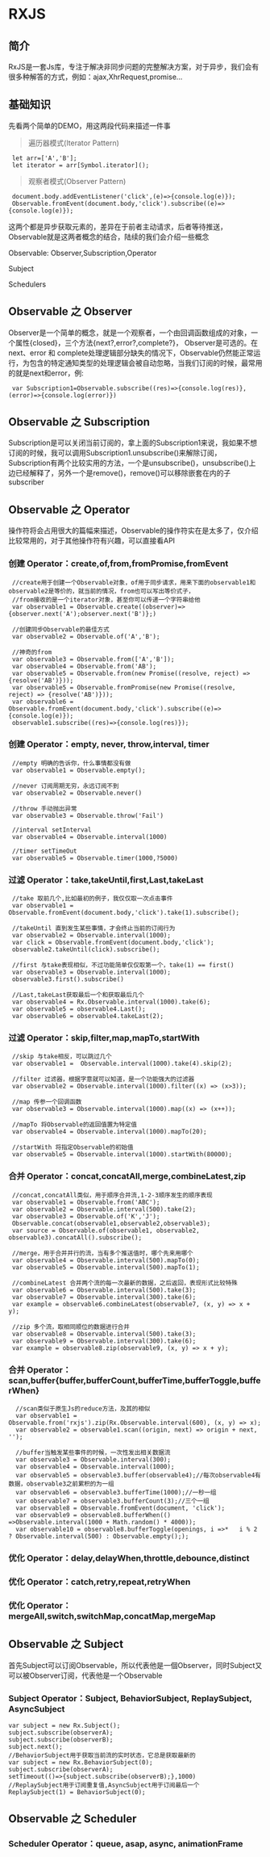 # RXJS

## 简介
RxJS是一套Js库，专注于解决非同步问题的完整解决方案，对于异步，我们会有很多种解答的方式，例如：ajax,XhrRequest,promise...

## 基础知识

先看两个简单的DEMO，用这两段代码来描述一件事

> 遍历器模式(Iterator Pattern)

     let arr=['A','B'];
     let iterator = arr[Symbol.iterator]();

> 观察者模式(Observer Pattern)

     document.body.addEventListener('click',(e)=>{console.log(e)});
     Observable.fromEvent(document.body,'click').subscribe((e)=>{console.log(e)});

这两个都是异步获取元素的，差异在于前者主动请求，后者等待推送，Observable就是这两者概念的结合，陆续的我们会介绍一些概念

Observable: Observer,Subscription,Operator

Subject

Schedulers


## Observable 之 Observer

Observer是一个简单的概念，就是一个观察者，一个由回调函数组成的对象，一个属性{closed}，三个方法{next?,error?,complete?}，
Observer是可选的。在next、error 和 complete处理逻辑部分缺失的情况下，Observable仍然能正常运行，为包含的特定通知类型的处理逻辑会被自动忽略，当我们订阅的时候，最常用的就是next和error，例:

     var Subscription1=Observable.subscribe((res)=>{console.log(res)},(error)=>{console.log(error)})

## Observable 之 Subscription

Subscription是可以关闭当前订阅的，拿上面的Subscription1来说，我如果不想订阅的时候，我可以调用Subscription1.unsubscribe()来解除订阅，Subscription有两个比较实用的方法，一个是unsubscribe()，unsubscribe()上边已经解释了，另外一个是remove()，remove()可以移除嵌套在内的子subscriber

## Observable 之 Operator

操作符将会占用很大的篇幅来描述，Observable的操作符实在是太多了，仅介绍比较常用的，对于其他操作符有兴趣，可以直接看API

### 创建 Operator：create,of,from,fromPromise,fromEvent

     //create用于创建一个Observable对象，of用于同步请求，用来下面的observable1和observable2是等价的，就当前的情况，from也可以写出等价式子，
     //from接收的是一个iterator对象，甚至你可以传递一个字符串给他
     var observable1 = Observable.create((observer)=>{observer.next('A');observer.next('B')};)

     //创建同步Observable的最佳方式
     var observable2 = Observable.of('A','B');

     //神奇的from
     var observable3 = Observable.from(['A','B']);
     var observable4 = Observable.from('AB');
     var observable5 = Observable.from(new Promise((resolve, reject) => {resolve('AB')}));
     var observable5 = Observable.fromPromise(new Promise((resolve, reject) => {resolve('AB')}));
     var observable6 = Observable.fromEvent(document.body,'click').subscribe((e)=>{console.log(e)});
     observable1.subscribe((res)=>{console.log(res)});


### 创建 Operator：empty, never, throw,interval, timer

     //empty 明确的告诉你，什么事情都没有做
     var observable1 = Observable.empty();

     //never 订阅周期无穷，永远订阅不到
     var observable2 = Observable.never()

     //throw 手动抛出异常
     var observable3 = Observable.throw('Fail')

     //interval setInterval
     var observable4 = Observable.interval(1000)

     //timer setTimeOut
     var observable5 = Observable.timer(1000,?5000)


### 过滤 Operator：take,takeUntil,first,Last,takeLast

     //take 取前几个,比如最初的例子，我仅仅取一次点击事件
     var observable1 = Observable.fromEvent(document.body,'click').take(1).subscribe();

     //takeUntil 直到发生某些事情，才会终止当前的订阅行为
     var observable2 = Observable.interval(1000);
     var click = Observable.fromEvent(document.body,'click');
     observable2.takeUntil(click).subscribe();

     //first 与take表现相似，不过功能简单仅仅取第一个，take(1) == first()
     var observable3 = Observable.interval(1000);
     observable3.first().subscribe()

     //Last,takeLast获取最后一个和获取最后几个
     var observable4 = Rx.Observable.interval(1000).take(6);
     var observable5 = observable4.Last();
     var observable6 = observable4.takeLast(2);


### 过滤 Operator：skip,filter,map,mapTo,startWith

     //skip 与take相反，可以跳过几个
     var observable1 =  Observable.interval(1000).take(4).skip(2);

     //filter 过滤器，根据字意就可以知道，是一个功能强大的过滤器
     var observable2 = Observable.interval(1000).filter((x) => (x>3));

     //map 传参一个回调函数
     var observable3 = Observable.interval(1000).map((x) => (x++));

     //mapTo 将Observable的返回值置为特定值
     var observable4 = Observable.interval(1000).mapTo(20);

     //startWith 将指定Observable的初始值
     var observable5 = Observable.interval(1000).startWith(80000);


### 合并 Operator：concat,concatAll,merge,combineLatest,zip

     //concat,concatAll类似，用于顺序合并流,1-2-3顺序发生的顺序表现
     var observable1 = Observable.from('ABC');
     var observable2 = Observable.interval(500).take(2);
     var observable3 = Observable.of('K','J');
     Observable.concat(observable1,observable2,observable3);
     var source = Observable.of(observable1, observable2, observable3).concatAll().subscribe();

     //merge，用于合并并行的流，当有多个推送值时，哪个先来用哪个
     var observable4 = Observable.interval(500).mapTo(0);
     var observable5 = Observable.interval(500).mapTo(1);

     //combineLatest 合并两个流的每一次最新的数据，之后返回，表现形式比较特殊
     var observable6 = Observable.interval(500).take(3);
     var observable7 = Observable.interval(300).take(6);
     var example = observable6.combineLatest(observable7, (x, y) => x + y);

     //zip 多个流，取相同顺位的数据进行合并
     var observable8 = Observable.interval(500).take(3);
     var observable9 = Observable.interval(300).take(6);
     var example = observable8.zip(observable9, (x, y) => x + y);


### 合并 Operator：scan,buffer{buffer,bufferCount,bufferTime,bufferToggle,bufferWhen}

      //scan类似于原生Js的reduce方法，及其的相似
      var observable1 = Observable.from('rxjs').zip(Rx.Observable.interval(600), (x, y) => x);
      var observable2 = observable1.scan((origin, next) => origin + next, '');

      //buffer当触发某些事件的时候，一次性发出相关数据流
      var observable3 = Observable.interval(300);
      var observable4 = Observable.interval(1000);
      var observable5 = observable3.buffer(observable4);//每次observable4有数据，observable3之前累积的为一组
      var observable6 = observable3.bufferTime(1000);//一秒一组
      var observable7 = observable3.bufferCount(3);//三个一组
      var observable8 = Observable.fromEvent(document, 'click');
      var observable9 = observable8.bufferWhen(() =>Observable.interval(1000 + Math.random() * 4000));
      var observable10 = observable8.bufferToggle(openings, i =>*   i % 2 ? Observable.interval(500) : Observable.empty(););


### 优化 Operator：delay,delayWhen,throttle,debounce,distinct


### 优化 Operator：catch,retry,repeat,retryWhen


### 优化 Operator：mergeAll,switch,switchMap,concatMap,mergeMap


## Observable 之 Subject

首先Subject可以订阅Observable，所以代表他是一個Observer，同时Subject又可以被Observer订阅，代表他是一个Observable


### Subject Operator：Subject, BehaviorSubject, ReplaySubject, AsyncSubject

    var subject = new Rx.Subject();
    subject.subscribe(observerA);
    subject.subscribe(observerB);
    subject.next();
    //BehaviorSubject用于获取当前流的实时状态，它总是获取最新的
    var subject = new Rx.BehaviorSubject(0);
    subject.subscribe(observerA);
    setTimeout(()=>{subject.subscribe(observerB);},1000)
    //ReplaySubject用于订阅重复值,AsyncSubject用于订阅最后一个
    ReplaySubject(1) = BehaviorSubject(0);


## Observable 之 Scheduler


### Scheduler Operator：queue, asap, async, animationFrame














